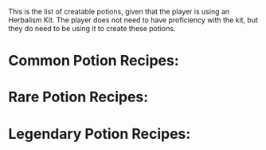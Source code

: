 This is the list of creatable potions, given that the player is using an Herbalism Kit. The player does not need to have proficiency with the kit, but they do need to be using it to create these potions.

# Common Potion Recipes:

# Rare Potion Recipes:

# Legendary Potion Recipes:
